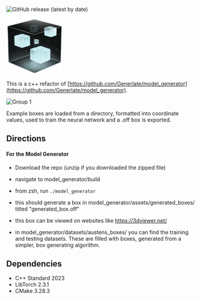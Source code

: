 ![GitHub release (latest by date)](https://img.shields.io/github/v/release/Generlate/model_generator_c_plus_plus) <br>

<p>
  <img width="150" src="assets/icon.png" alt="generlate logo">
</p>

This is a c++ refactor of [https://github.com/Generlate/model_generator](https://github.com/Generlate/model_generator).

![Group 1](https://github.com/Generlate/model_generator/assets/85384584/f0b014db-4579-4f15-97f4-4950ee23289b)

Example boxes are loaded from a directory, formatted into coordinate values, used to train the neural network and a .off box is exported.

## Directions

#### For the Model Generator

-   Download the repo (unzip if you downloaded the zipped file)
-   navigate to model_generator/build
-   from zsh, run `./model_generator`
-   this should generate a box in model_generator/assets/generated_boxes/ titled "generated_box.off"
-   this box can be viewed on websites like https://3dviewer.net/

-   in model_generator/datasets/austens_boxes/ you can find the training and testing datasets. These are filled with boxes, generated from a simpler, box generating algorithm.

## Dependencies

-   C++ Standard 2023
-   LibTorch 2.3.1
-   CMake 3.28.3
